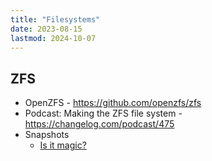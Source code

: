 ```yaml
---
title: "Filesystems"
date: 2023-08-15
lastmod: 2024-10-07
---
```

## ZFS
- OpenZFS - https://github.com/openzfs/zfs
- Podcast: Making the ZFS file system - https://changelog.com/podcast/475
- Snapshots
	- [Is it magic?](http://www.mckusick.com/bookrefs/is_it_magic.html)
